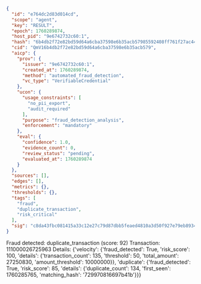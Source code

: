```json
{
  "id": "e764dc2d83d014cd",
  "scope": "agent",
  "key": "RESULT",
  "epoch": 1760289874,
  "host_pid": "9e6742732c60:1",
  "hash": "6b4db2f72e82bd59d64a6cba37598e6b35acb57985592408ff761f27ac44bd9f",
  "cid": "QmV16b4db2f72e82bd59d64a6cba37598e6b35acb579",
  "aicp": {
    "prov": {
      "issuer": "9e6742732c60:1",
      "created_at": 1760289874,
      "method": "automated_fraud_detection",
      "vc_type": "VerifiableCredential"
    },
    "ucon": {
      "usage_constraints": [
        "no_pii_export",
        "audit_required"
      ],
      "purpose": "fraud_detection_analysis",
      "enforcement": "mandatory"
    },
    "eval": {
      "confidence": 1.0,
      "evidence_count": 0,
      "review_status": "pending",
      "evaluated_at": 1760289874
    }
  },
  "sources": [],
  "edges": [],
  "metrics": {},
  "thresholds": {},
  "tags": [
    "fraud",
    "duplicate_transaction",
    "risk_critical"
  ],
  "sig": "c8da43fbc081415a33c12e27c79d87dbb5feaed4810a3d50f927e79eb89340c5"
}
```

Fraud detected: duplicate_transaction (score: 92)
Transaction: 111000026725963
Details: {'velocity': {'fraud_detected': True, 'risk_score': 100, 'details': {'transaction_count': 135, 'threshold': 50, 'total_amount': 27250830, 'amount_threshold': 10000000}}, 'duplicate': {'fraud_detected': True, 'risk_score': 85, 'details': {'duplicate_count': 134, 'first_seen': 1760285765, 'matching_hash': '729970816697b41b'}}}